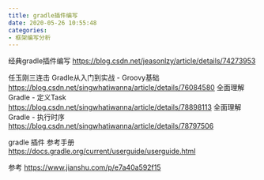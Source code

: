 ```yaml
---
title: gradle插件编写
date: 2020-05-26 10:55:48
categories:
- 框架编写分析
---
```

经典gradle插件编写
https://blog.csdn.net/jeasonlzy/article/details/74273953


任玉刚三连击
Gradle从入门到实战 - Groovy基础
https://blog.csdn.net/singwhatiwanna/article/details/76084580
全面理解Gradle - 定义Task
https://blog.csdn.net/singwhatiwanna/article/details/78898113
全面理解Gradle - 执行时序
https://blog.csdn.net/singwhatiwanna/article/details/78797506

gradle 插件 参考手册
https://docs.gradle.org/current/userguide/userguide.html

参考
https://www.jianshu.com/p/e7a40a592f15
